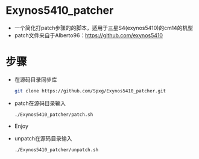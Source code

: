 # Exynos5410_patcher
* 一个简化打patch步骤的的脚本，适用于三星S4(exynos5410)的cm14的机型
* patch文件来自于Alberto96：https://github.com/exynos5410

# 步骤
* 在源码目录同步库
   ```sh
   git clone https://github.com/Spxg/Exynos5410_patcher.git
   ```
* patch在源码目录输入
   ```sh
   ./Exynos5410_patcher/patch.sh
   ```
* Enjoy

* unpatch在源码目录输入
   ```sh
   ./Exynos5410_patcher/unpatch.sh
   ```
